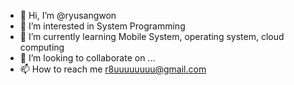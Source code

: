- 👋 Hi, I’m @ryusangwon
- 👀 I’m interested in System Programming
- 🌱 I’m currently learning Mobile System, operating system, cloud computing
- 💞️ I’m looking to collaborate on ...
- 📫 How to reach me r8uuuuuuuu@gmail.com

<!---
ryusangwon/ryusangwon is a ✨ special ✨ repository because its `README.md` (this file) appears on your GitHub profile.
You can click the Preview link to take a look at your changes.
--->
